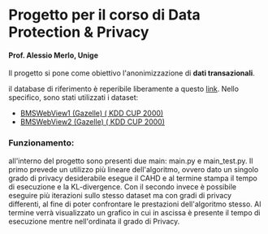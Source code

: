 # Progetto per il corso di Data Protection & Privacy
#### Prof. Alessio Merlo, Unige
Il progetto si pone come obiettivo l'anonimizzazione di **dati transazionali**.

il database di riferimento è reperibile liberamente a questo [link](http://www.philippe-fournier-viger.com/spmf/index.php?link=datasets.php).
Nello specifico, sono stati utilizzati i dataset: 
* [BMSWebView1 (Gazelle) ( KDD CUP 2000)](http://www.philippe-fournier-viger.com/spmf/datasets/BMS1_spmf)
* [BMSWebView2 (Gazelle) ( KDD CUP 2000)](http://www.philippe-fournier-viger.com/spmf/datasets/BMS2.txt)

### Funzionamento:
all'interno del progetto sono presenti due main: main.py e main_test.py. Il primo prevede un utilizzo più lineare dell'algoritmo, ovvero dato un singolo grado di privacy desiderabile esegue il CAHD e al termine stampa il tempo di esecuzione e la KL-divergence. Con il secondo invece è possibile eseguire più iterazioni sullo stesso dataset ma con gradi di privacy differenti, al fine di poter confrontare le prestazioni dell'algoritmo stesso. Al termine verrà visualizzato un grafico in cui in ascissa è presente il tempo di esecuzione mentre nell'ordinata il grado di Privacy.
